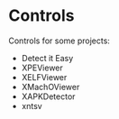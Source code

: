 # Controls

Controls for some projects:

* Detect it Easy
* XPEViewer
* XELFViewer
* XMachOViewer
* XAPKDetector
* xntsv

